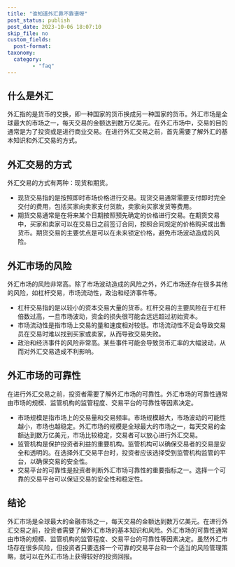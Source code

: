 ```yaml
---
title: "谁知道外汇靠不靠谱呀"
post_status: publish
post_date: 2023-10-06 18:07:10
skip_file: no
custom_fields: 
  post-format: 
taxonomy:
  category:
        - "faq"
---
```


## 什么是外汇

外汇指的是货币的交换，即一种国家的货币换成另一种国家的货币。外汇市场是全球最大的市场之一，每天交易的金额达到数万亿美元。在外汇市场中，交易的目的通常是为了投资或是进行商业交易。在进行外汇交易之前，首先需要了解外汇的基本知识和外汇交易的方式。

## 外汇交易的方式

外汇交易的方式有两种：现货和期货。

- 现货交易指的是按照即时市场价格进行交易。现货交易通常需要支付即时完全交付的费用，包括买家向卖家支付货款，卖家向买家发货等费用。
- 期货交易通常是在将来某个日期按照预先确定的价格进行交易。在期货交易中，买家和卖家可以在交易日之前签订合同，按照合同规定的价格购买或出售货币。期货交易的主要优点是可以在未来锁定价格，避免市场波动造成的风险。

## 外汇市场的风险

外汇市场的风险非常高。除了市场波动造成的风险之外，外汇市场还存在很多其他的风险，如杠杆交易，市场流动性，政治和经济事件等。

- 杠杆交易指的是以较小的资本交易大量的货币。杠杆交易的主要风险在于杠杆倍数过高，一旦市场波动，资金的损失很可能会远远超过初始资本。
- 市场流动性是指市场上交易的量和速度相对较低。市场流动性不足会导致交易员在交易时难以找到买家或卖家，从而导致交易失败。
- 政治和经济事件的风险非常高。某些事件可能会导致货币汇率的大幅波动，从而对外汇交易造成不利影响。

## 外汇市场的可靠性

在进行外汇交易之前，投资者需要了解外汇市场的可靠性。外汇市场的可靠性通常由市场的规模、监管机构的监管程度、交易平台的可靠性等因素决定。

- 市场规模是指市场上的交易量和交易频率。市场规模越大，市场波动的可能性越小，市场也越稳定。外汇市场的规模是全球最大的市场之一，每天交易的金额达到数万亿美元，市场比较稳定，交易者可以放心进行外汇交易。
- 监管机构是保护投资者利益的重要机构。监管机构可以确保交易者的交易是安全和透明的。在选择外汇交易平台时，投资者应该选择受到监管机构监管的平台，以确保交易的安全性。
- 交易平台的可靠性是投资者判断外汇市场可靠性的重要指标之一。选择一个可靠的交易平台可以保证交易的安全性和稳定性。

## 结论

外汇市场是全球最大的金融市场之一，每天交易的金额达到数万亿美元。在进行外汇交易之前，投资者需要了解外汇市场的基本知识和风险。外汇市场的可靠性通常由市场的规模、监管机构的监管程度、交易平台的可靠性等因素决定。虽然外汇市场存在很多风险，但投资者只要选择一个可靠的交易平台和一个适当的风险管理策略，就可以在外汇市场上获得较好的投资回报。
